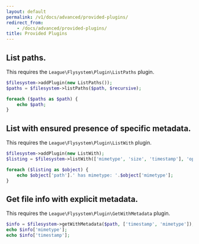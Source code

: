 ```yaml
---
layout: default
permalink: /v1/docs/advanced/provided-plugins/
redirect_from:
    - /docs/advanced/provided-plugins/
title: Provided Plugins
---
```


## List paths.

This requires the `League\Flysystem\Plugin\ListPaths` plugin.


```php
$filesystem->addPlugin(new ListPaths());
$paths = $filesystem->listPaths($path, $recursive);

foreach ($paths as $path) {
    echo $path;
}
```

## List with ensured presence of specific metadata.

This requires the `League\Flysystem\Plugin\ListWith` plugin.

```php
$filesystem->addPlugin(new ListWith);
$listing = $filesystem->listWith(['mimetype', 'size', 'timestamp'], 'optional/path/to/dir', true);

foreach ($listing as $object) {
    echo $object['path'].' has mimetype: '.$object['mimetype'];
}
```

## Get file info with explicit metadata.

This requires the `League\Flysystem\Plugin\GetWithMetadata` plugin.

```php
$info = $filesystem->getWithMetadata($path, ['timestamp', 'mimetype']);
echo $info['mimetype'];
echo $info['timestamp'];
```
